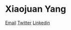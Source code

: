 # Xiaojuan Yang

[Email](graceyang_pro@outlook.com)
[Twitter](https://twitter.com/graceyang18722)
[Linkedin](https://www.linkedin.com/in/xiaojuan-yang/)

